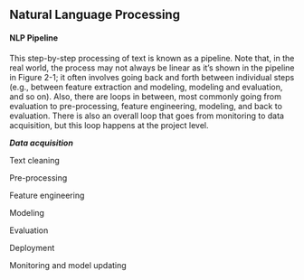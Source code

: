 ## Natural Language Processing
#### NLP Pipeline #### 
This step-by-step processing of text is known as a pipeline. Note that, in the real world, the process may not always be linear as it’s shown in the pipeline in Figure 2-1; it often involves going back and forth between individual steps (e.g., between feature extraction and modeling, modeling and evaluation, and so on). Also, there are loops in between, most commonly going from evaluation to pre-processing, feature engineering, modeling, and back to evaluation. There is also an overall loop that goes from monitoring to data acquisition, but this loop happens at the project level.

***Data acquisition***

Text cleaning

Pre-processing

Feature engineering

Modeling

Evaluation

Deployment

Monitoring and model updating